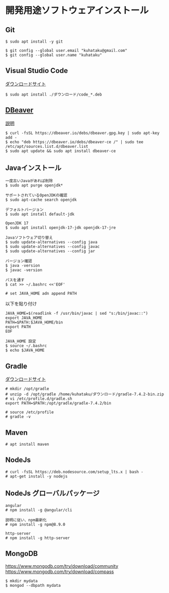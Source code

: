 # 開発用途ソフトウェアインストール

## Git

```
$ sudo apt install -y git

$ git config --global user.email "kuhataku@gmail.com"
$ git config --global user.name "kuhataku"
```

## Visual Studio Code

[ダウンロードサイト](https://code.visualstudio.com/download)

```
$ sudo apt install ./ダウンロード/code_*.deb
```

## [DBeaver](https://dbeaver.io/)

[説明](https://tech-blog.s-yoshiki.com/entry/233)

```
$ curl -fsSL https://dbeaver.io/debs/dbeaver.gpg.key | sudo apt-key add -
$ echo "deb https://dbeaver.io/debs/dbeaver-ce /" | sudo tee /etc/apt/sources.list.d/dbeaver.list
$ sudo apt update && sudo apt install dbeaver-ce
```


## Javaインストール

```
一度古いJavaがあれば削除
$ sudo apt purge openjdk*

サポートされているOpenJDKの確認
$ sudo apt-cache search openjdk

デフォルトバージョン
$ sudo apt install default-jdk

OpenJDK 17
$ sudo apt install openjdk-17-jdk openjdk-17-jre

Javaソフトウェア切り替え
$ sudo update-alternatives --config java
$ sudo update-alternatives --config javac
$ sudo update-alternatives --config jar

バージョン確認
$ java -version
$ javac -version

パスを通す
$ cat >> ~/.bashrc <<'EOF'

# set JAVA_HOME adn append PATH
```

以下を貼り付け
```
JAVA_HOME=$(readlink -f /usr/bin/javac | sed "s:/bin/javac::")
export JAVA_HOME
PATH=$PATH:$JAVA_HOME/bin
export PATH
EOF
```

```
JAVA_HOME 設定
$ source ~/.bashrc
$ echo $JAVA_HOME
```

## Gradle

[ダウンロードサイト](https://gradle.org/install/#manually)


```
# mkdir /opt/gradle
# unzip -d /opt/gradle /home/kuhataku/ダウンロード/gradle-7.4.2-bin.zip
# vi /etc/profile.d/gradle.sh
export PATH=$PATH:/opt/gradle/gradle-7.4.2/bin

# source /etc/profile
# gradle -v
```

## Maven

```
# apt install maven
```

## NodeJs

```
# curl -fsSL https://deb.nodesource.com/setup_lts.x | bash -
# apt-get install -y nodejs
```

## NodeJs グローバルパッケージ

```
angular
# npm install -g @angular/cli

説明に従い、npm最新化
# npm install -g npm@8.9.0

http-server
# npm install -g http-server
```

## MongoDB

https://www.mongodb.com/try/download/community
https://www.mongodb.com/try/download/compass

```
$ mkdir mydata
$ mongod --dbpath mydata
```